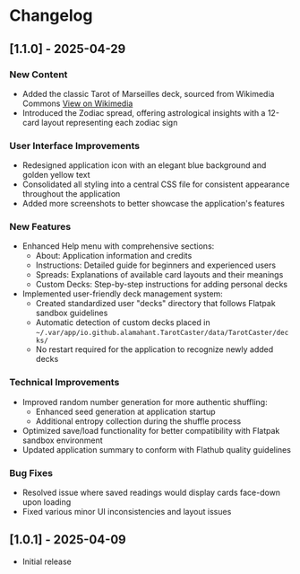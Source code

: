 # Changelog

## [1.1.0] - 2025-04-29

### New Content
- Added the classic Tarot of Marseilles deck, sourced from Wikimedia Commons [View on Wikimedia](https://commons.wikimedia.org/wiki/Category:Tarot_de_Marseille_(Single_Cards))
- Introduced the Zodiac spread, offering astrological insights with a 12-card layout representing each zodiac sign

### User Interface Improvements
- Redesigned application icon with an elegant blue background and golden yellow text
- Consolidated all styling into a central CSS file for consistent appearance throughout the application
- Added more screenshots to better showcase the application's features

### New Features
- Enhanced Help menu with comprehensive sections:
  - About: Application information and credits
  - Instructions: Detailed guide for beginners and experienced users
  - Spreads: Explanations of available card layouts and their meanings
  - Custom Decks: Step-by-step instructions for adding personal decks
- Implemented user-friendly deck management system:
  - Created standardized user "decks" directory that follows Flatpak sandbox guidelines
  - Automatic detection of custom decks placed in `~/.var/app/io.github.alamahant.TarotCaster/data/TarotCaster/decks/`
  - No restart required for the application to recognize newly added decks

### Technical Improvements
- Improved random number generation for more authentic shuffling:
  - Enhanced seed generation at application startup
  - Additional entropy collection during the shuffle process
- Optimized save/load functionality for better compatibility with Flatpak sandbox environment
- Updated application summary to conform with Flathub quality guidelines

### Bug Fixes
- Resolved issue where saved readings would display cards face-down upon loading
- Fixed various minor UI inconsistencies and layout issues

## [1.0.1] - 2025-04-09

- Initial release
